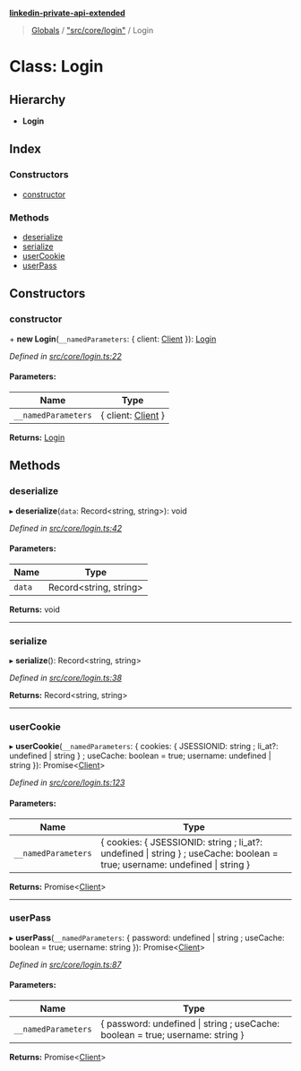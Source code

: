 **[linkedin-private-api-extended](../README.md)**

> [Globals](../globals.md) / ["src/core/login"](../modules/_src_core_login_.md) / Login

# Class: Login

## Hierarchy

* **Login**

## Index

### Constructors

* [constructor](_src_core_login_.login.md#constructor)

### Methods

* [deserialize](_src_core_login_.login.md#deserialize)
* [serialize](_src_core_login_.login.md#serialize)
* [userCookie](_src_core_login_.login.md#usercookie)
* [userPass](_src_core_login_.login.md#userpass)

## Constructors

### constructor

\+ **new Login**(`__namedParameters`: { client: [Client](_src_core_client_.client.md)  }): [Login](_src_core_login_.login.md)

*Defined in [src/core/login.ts:22](https://github.com/khanhtranngoccva/linkedin-private-api/blob/a682f4e/src/core/login.ts#L22)*

#### Parameters:

Name | Type |
------ | ------ |
`__namedParameters` | { client: [Client](_src_core_client_.client.md)  } |

**Returns:** [Login](_src_core_login_.login.md)

## Methods

### deserialize

▸ **deserialize**(`data`: Record<string, string\>): void

*Defined in [src/core/login.ts:42](https://github.com/khanhtranngoccva/linkedin-private-api/blob/a682f4e/src/core/login.ts#L42)*

#### Parameters:

Name | Type |
------ | ------ |
`data` | Record<string, string\> |

**Returns:** void

___

### serialize

▸ **serialize**(): Record<string, string\>

*Defined in [src/core/login.ts:38](https://github.com/khanhtranngoccva/linkedin-private-api/blob/a682f4e/src/core/login.ts#L38)*

**Returns:** Record<string, string\>

___

### userCookie

▸ **userCookie**(`__namedParameters`: { cookies: { JSESSIONID: string ; li_at?: undefined \| string  } ; useCache: boolean = true; username: undefined \| string  }): Promise<[Client](_src_core_client_.client.md)\>

*Defined in [src/core/login.ts:123](https://github.com/khanhtranngoccva/linkedin-private-api/blob/a682f4e/src/core/login.ts#L123)*

#### Parameters:

Name | Type |
------ | ------ |
`__namedParameters` | { cookies: { JSESSIONID: string ; li_at?: undefined \| string  } ; useCache: boolean = true; username: undefined \| string  } |

**Returns:** Promise<[Client](_src_core_client_.client.md)\>

___

### userPass

▸ **userPass**(`__namedParameters`: { password: undefined \| string ; useCache: boolean = true; username: string  }): Promise<[Client](_src_core_client_.client.md)\>

*Defined in [src/core/login.ts:87](https://github.com/khanhtranngoccva/linkedin-private-api/blob/a682f4e/src/core/login.ts#L87)*

#### Parameters:

Name | Type |
------ | ------ |
`__namedParameters` | { password: undefined \| string ; useCache: boolean = true; username: string  } |

**Returns:** Promise<[Client](_src_core_client_.client.md)\>
